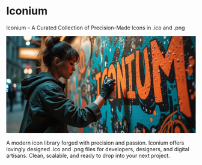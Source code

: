 # Iconium
Iconium – A Curated Collection of Precision-Made Icons in .ico and .png

![Splash](splash.webp)

A modern icon library forged with precision and passion. Iconium offers lovingly designed .ico and .png files for developers, designers, and digital artisans. Clean, scalable, and ready to drop into your next project.
